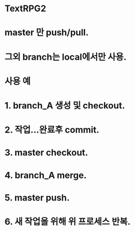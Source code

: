 # TextRPG2

# master 만 push/pull. 
# 그외 branch는 local에서만 사용.

# 사용 예
# 1. branch_A 생성 및 checkout.
# 2. 작업...완료후 commit.
# 3. master checkout.
# 4. branch_A merge.
# 5. master push.

# 6. 새 작업을 위해 위 프로세스 반복.

